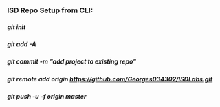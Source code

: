 ### ISD Repo Setup from CLI:

##### git init
#####  git add -A
#####  git commit -m "add project to existing repo"
#####  git remote add origin https://github.com/Georges034302/ISDLabs.git
#####  git push -u -f origin master
